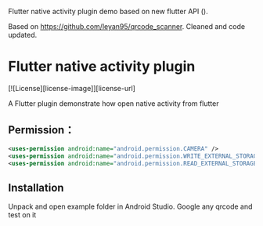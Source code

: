 Flutter native activity plugin demo based on new flutter API ().

Based on https://github.com/leyan95/qrcode_scanner. Cleaned and code updated.


# Flutter native activity plugin 


  
[![License][license-image]][license-url] 

A Flutter plugin demonstrate how open native activity from flutter

## Permission：
```xml
<uses-permission android:name="android.permission.CAMERA" />
<uses-permission android:name="android.permission.WRITE_EXTERNAL_STORAGE"/>
<uses-permission android:name="android.permission.READ_EXTERNAL_STORAGE"/>
```

## Installation
Unpack and open  example folder in Android Studio.
Google any qrcode and test on it
